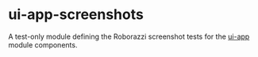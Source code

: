 # ui-app-screenshots

A test-only module defining the Roborazzi screenshot tests for the [ui-app](../ui-app) module
components.
